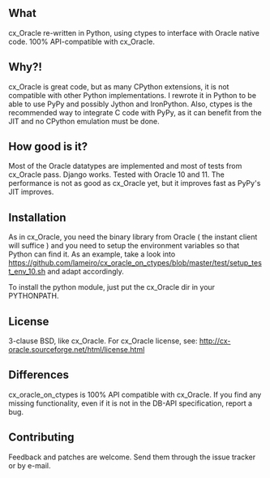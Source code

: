 What
----

cx_Oracle re-written in Python, using ctypes to interface with Oracle native code. 100% API-compatible with cx_Oracle.

Why?!
-----

cx_Oracle is great code, but as many CPython extensions, it is not compatible with other Python implementations. I rewrote it in Python to be able to use PyPy and possibly Jython and IronPython. Also, ctypes is the recommended way to integrate C code with PyPy, as it can benefit from the JIT and no CPython emulation must be done.

How good is it?
---------------

Most of the Oracle datatypes are implemented and most of tests from cx_Oracle pass. Django works. Tested with Oracle 10 and 11.
The performance is not as good as cx_Oracle yet, but it improves fast as PyPy's JIT improves.

Installation
------------

As in cx_Oracle, you need the binary library from Oracle ( the instant client will suffice ) and you need to setup the environment variables so that Python can find it. As an example, take a look into https://github.com/lameiro/cx_oracle_on_ctypes/blob/master/test/setup_test_env_10.sh and adapt accordingly.

To install the python module, just put the cx_Oracle dir in your PYTHONPATH.

License
-------

3-clause BSD, like cx_Oracle.
For cx_Oracle license, see: http://cx-oracle.sourceforge.net/html/license.html

Differences
-----------

cx_oracle_on_ctypes is 100% API compatible with cx_Oracle. If you find any missing functionality, even if it is not in the DB-API specification, report a bug.

Contributing
------------

Feedback and patches are welcome. Send them through the issue tracker or by e-mail.
